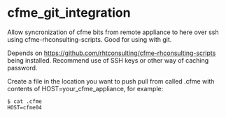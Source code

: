 # cfme_git_integration
Allow syncronization of cfme bits from remote appliance to here over ssh using cfme-rhconsulting-scripts.  Good for using with git.

Depends on https://github.com/rhtconsulting/cfme-rhconsulting-scripts being installed.
Recommend use of SSH keys or other way of caching password.

Create a file in the location you want to push pull from called .cfme with contents of HOST=your_cfme_appliance, for example:

```
$ cat .cfme 
HOST=cfme04
```
